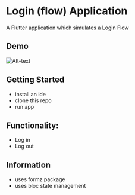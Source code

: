 # Login (flow) Application

A Flutter application which simulates a Login Flow

## Demo
![Alt-text](https://media.giphy.com/media/v1.Y2lkPTc5MGI3NjExYWpvaHN4NWFmNmNyOG91a2poNXpnMHlzOTd2bXU0YmFrY2F3YmYzZCZlcD12MV9pbnRlcm5hbF9naWZfYnlfaWQmY3Q9Zw/YbN5D7N4yFHbNiBulK/giphy.gif)

## Getting Started
- install an ide
- clone this repo
- run app

## Functionality:
- Log in
- Log out

## Information
- uses formz package
- uses bloc state management
